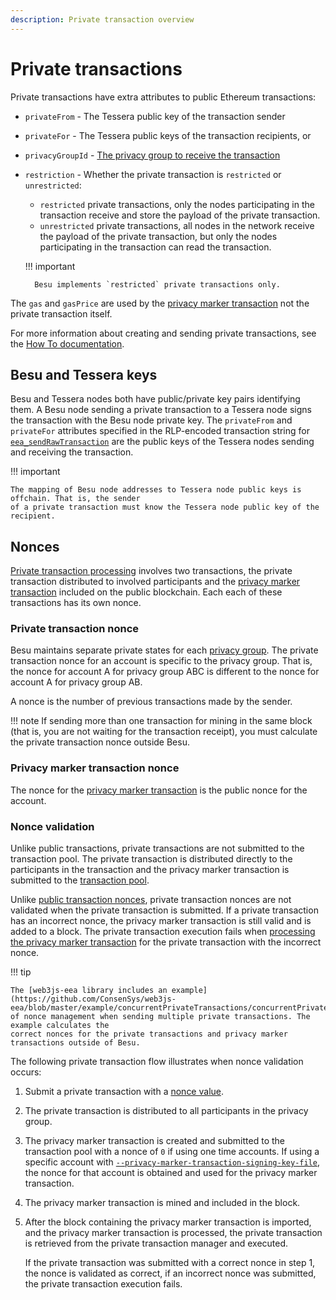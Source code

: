 ```yaml
---
description: Private transaction overview
---
```


# Private transactions

Private transactions have extra attributes to public Ethereum transactions:

* `privateFrom` - The Tessera public key of the transaction sender
* `privateFor` - The Tessera public keys of the transaction recipients, or
* `privacyGroupId` - [The privacy group to receive the transaction](Privacy-Groups.md)
* `restriction` - Whether the private transaction is `restricted` or `unrestricted`:
    * `restricted` private transactions, only the nodes participating in the transaction receive
      and store the payload of the private transaction.
    * `unrestricted` private transactions, all nodes in the network receive the payload of the
      private transaction, but only the nodes participating in the transaction can read the
      transaction.

    !!! important

        Besu implements `restricted` private transactions only.

The `gas` and `gasPrice` are used by the [privacy marker transaction] not the private
transaction itself.

For more information about creating and sending private transactions, see the
[How To documentation](../../HowTo/Send-Transactions/Creating-Sending-Private-Transactions.md).

## Besu and Tessera keys

Besu and Tessera nodes both have public/private key pairs identifying them. A Besu node sending a
private transaction to a Tessera node signs the transaction with the Besu node private key. The
`privateFrom` and `privateFor` attributes specified in the RLP-encoded transaction string for
[`eea_sendRawTransaction`](../../Reference/API-Methods.md#eea_sendrawtransaction) are the public
keys of the Tessera nodes sending and receiving the transaction.

!!! important

    The mapping of Besu node addresses to Tessera node public keys is offchain. That is, the sender
    of a private transaction must know the Tessera node public key of the recipient.

## Nonces

[Private transaction processing](../../Concepts/Privacy/Private-Transaction-Processing.md) involves
two transactions, the private transaction distributed to involved participants and the
[privacy marker transaction] included on the public blockchain. Each each of these transactions has
its own nonce.

### Private transaction nonce

Besu maintains separate private states for each
[privacy group](../../Concepts/Privacy/Privacy-Groups.md). The private transaction nonce for an
account is specific to the privacy group. That is, the nonce for account A for privacy group ABC is
different to the nonce for account A for privacy group AB.

A nonce is the number of previous transactions made by the sender.

!!! note
    If sending more than one transaction for mining in the same block (that is, you are not waiting
    for the transaction receipt), you must calculate the private transaction nonce outside Besu.

### Privacy marker transaction nonce

The nonce for the [privacy marker transaction] is the public nonce for the account.

### Nonce validation

Unlike public transactions, private transactions are not submitted to the transaction pool. The private
transaction is distributed directly to the participants in the transaction and the privacy marker
transaction is submitted to the [transaction pool](../Transactions/Transaction-Pool.md).

Unlike [public transaction nonces](../Transactions/Transaction-Validation.md), private transaction
nonces are not validated when the private transaction is submitted. If a private transaction has an
incorrect nonce, the privacy marker transaction is still valid and is added to a block.
The private transaction execution fails when [processing the privacy marker transaction](../Privacy/Private-Transaction-Processing.md)
for the private transaction with the incorrect nonce.

!!! tip

    The [web3js-eea library includes an example](https://github.com/ConsenSys/web3js-eea/blob/master/example/concurrentPrivateTransactions/concurrentPrivateTransactions.js)
    of nonce management when sending multiple private transactions. The example calculates the
    correct nonces for the private transactions and privacy marker transactions outside of Besu.

The following private transaction flow illustrates when nonce validation occurs:

1. Submit a private transaction with a [nonce value](#private-transaction-nonce).
1. The private transaction is distributed to all participants in the privacy group.
1. The privacy marker transaction is created and submitted to the transaction pool with a nonce of `0`
    if using one time accounts. If using a specific account with
    [`--privacy-marker-transaction-signing-key-file`](../../Reference/CLI/CLI-Syntax.md#privacy-marker-transaction-signing-key-file), the
    nonce for that account is obtained and used for the privacy marker transaction.
1. The privacy marker transaction is mined and included in the block.
1. After the block containing the privacy marker transaction is imported, and the privacy marker
    transaction is processed, the private transaction is retrieved from the private transaction manager
    and executed.

    If the private transaction was submitted with a correct nonce in step 1, the nonce is
    validated as correct, if an incorrect nonce was submitted, the private transaction execution
    fails.

<!-- links ---->
[privacy marker transaction]: ../../Concepts/Privacy/Private-Transaction-Processing.md
